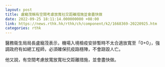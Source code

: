 ```yaml
---
layout: post
title: 盧寵茂稱有空間考慮放寬社交距離措施並會盡快做
date: 2022-09-25 18:11:14.000000000 +08:00
link: https://news.rthk.hk/rthk/ch/component/k2/1668369-20220925.htm
categories: rthk
---
```


醫務衞生局局長盧寵茂表示，機場入境檢疫安排暫時不太合適放寬至「0+0」，強調政府有如總工程師，必須確保抗疫路穩陣，不會路毀人亡。

他又說，有空間考慮放寬放寬社交距離措施，並會盡快做。
